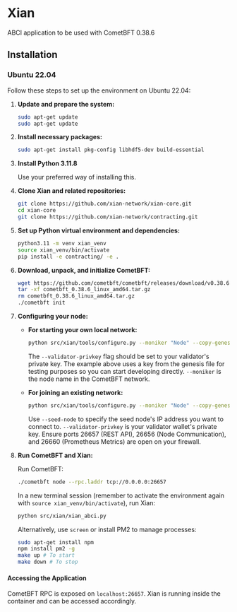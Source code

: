 # Xian

ABCI application to be used with CometBFT 0.38.6

## Installation

### Ubuntu 22.04

Follow these steps to set up the environment on Ubuntu 22.04:

1. **Update and prepare the system:**

   ```bash
   sudo apt-get update
   sudo apt-get update
   ```

2. **Install necessary packages:**

   ```bash
   sudo apt-get install pkg-config libhdf5-dev build-essential
   ```

3. **Install Python 3.11.8**

   Use your preferred way of installing this.

4. **Clone Xian and related repositories:**

   ```bash
   git clone https://github.com/xian-network/xian-core.git
   cd xian-core
   git clone https://github.com/xian-network/contracting.git
   ```

5. **Set up Python virtual environment and dependencies:**

   ```bash
   python3.11 -m venv xian_venv
   source xian_venv/bin/activate
   pip install -e contracting/ -e .
   ```

6. **Download, unpack, and initialize CometBFT:**

   ```bash
   wget https://github.com/cometbft/cometbft/releases/download/v0.38.6/cometbft_0.38.6_linux_amd64.tar.gz
   tar -xf cometbft_0.38.6_linux_amd64.tar.gz
   rm cometbft_0.38.6_linux_amd64.tar.gz
   ./cometbft init
   ```

7. **Configuring your node:**

   - **For starting your own local network:**

     ```bash
     python src/xian/tools/configure.py --moniker "Node" --copy-genesis True --genesis-file-name genesis.json --validator-privkey "cd6cc45ffe7cebf09c6c6025575d50bb42c6c70c07e1dbc5150aaadc98705c2b"
     ```

     The `--validator-privkey` flag should be set to your validator's private key. The example above uses a key from the genesis file for testing purposes so you can start developing directly. `--moniker` is the node name in the CometBFT network.

   - **For joining an existing network:**

     ```bash
     python src/xian/tools/configure.py --moniker "Node" --copy-genesis True --genesis-file-name genesis-testnet.json --seed-node "91.108.112.184" --validator-privkey "ENTER YOUR WALLET PRIVATE KEY HERE"
     ```

     Use `--seed-node` to specify the seed node's IP address you want to connect to. `--validator-privkey` is your validator wallet's private key. Ensure ports 26657 (REST API), 26656 (Node Communication), and 26660 (Prometheus Metrics) are open on your firewall.

8. **Run CometBFT and Xian:**

   Run CometBFT:

   ```bash
   ./cometbft node --rpc.laddr tcp://0.0.0.0:26657
   ```

   In a new terminal session (remember to activate the environment again with `source xian_venv/bin/activate`), run Xian:

   ```bash
   python src/xian/xian_abci.py
   ```

   Alternatively, use `screen` or install PM2 to manage processes:

   ```bash
   sudo apt-get install npm
   npm install pm2 -g
   make up # To start
   make down # To stop
   ```
   
#### Accessing the Application

CometBFT RPC is exposed on `localhost:26657`.
Xian is running inside the container and can be accessed accordingly.
